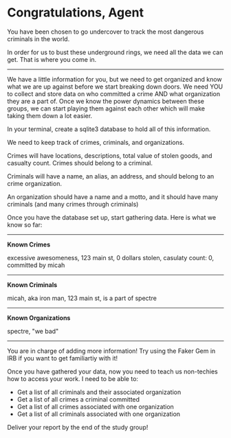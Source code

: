 # Congratulations, Agent


You have been chosen to go undercover to track the most dangerous criminals in the world.

In order for us to bust these underground rings, we need all the data we can get. That is where you come in. 

---

We have a little information for you, but we need to get organized and know what we are up against before we start breaking down doors. We need YOU to collect and store data on who committed a crime AND what organization they are a part of. Once we know the power dynamics between these groups, we can start playing them against each other which will make taking them down a lot easier.

In your terminal, create a sqlite3 database to hold all of this information.

We need to keep track of crimes, criminals, and organizations. 

Crimes will have locations, descriptions, total value of stolen goods, and casualty count. Crimes should belong to a criminal.

Criminals will have a name, an alias, an address, and should belong to an crime organization.

An organization should have a name and a motto, and it should have many criminals (and many crimes through criminals)


Once you have the database set up, start gathering data. Here is what we know so far:

---

**Known Crimes**

excessive awesomeness, 123 main st, 0 dollars stolen, casulaty count: 0, committed by micah

---

**Known Criminals**

micah, aka iron man, 123 main st, is a part of spectre

---

**Known Organizations**

spectre, "we bad"

---

You are in charge of adding more information! Try using the Faker Gem in IRB if you want to get familiartiy with it!


Once you have gathered your data, now you need to teach us non-techies how to access your work. I need to be able to:

- Get a list of all criminals and their associated organization
- Get a list of all crimes a criminal committed
- Get a list of all crimes associated with one organization
- Get a list of all criminals associated with one organization

Deliver your report by the end of the study group!
